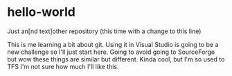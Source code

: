 # hello-world
Just an[nd text]other repository (this time with a change to this line)

This is me learning a bit about git. Using it in Visual Studio is going to be a new challenge so I'll just start here. Going to avoid going to SourceForge but wow these things are similar but different. Kinda cool, but I'm so used to TFS I'm not sure how much I'll like this.
